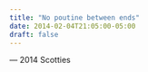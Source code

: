```yaml
---
title: "No poutine between ends"
date: 2014-02-04T21:05:00-05:00
draft: false
---
```

— 2014 Scotties
<!--more--> 

